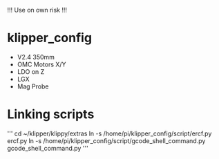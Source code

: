!!! Use on own risk !!!

# klipper_config

- V2.4 350mm  
- OMC Motors X/Y  
- LDO on Z 
- LGX
- Mag Probe


# Linking scripts

'''
cd ~/klipper/klippy/extras
ln -s /home/pi/klipper_config/script/ercf.py ercf.py
ln -s /home/pi/klipper_config/script/gcode_shell_command.py gcode_shell_command.py
'''

